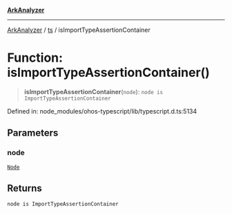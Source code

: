 [**ArkAnalyzer**](../../../../README.md)

***

[ArkAnalyzer](../../../../globals.md) / [ts](../README.md) / isImportTypeAssertionContainer

# Function: isImportTypeAssertionContainer()

> **isImportTypeAssertionContainer**(`node`): `node is ImportTypeAssertionContainer`

Defined in: node\_modules/ohos-typescript/lib/typescript.d.ts:5134

## Parameters

### node

[`Node`](../interfaces/Node.md)

## Returns

`node is ImportTypeAssertionContainer`
